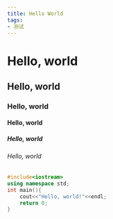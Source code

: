 ```yaml
---
title: Hello World
tags:
- 测试
---
```

# Hello, world
## Hello, world
### Hello, world
#### Hello, world
##### Hello, world
###### Hello, world

```cpp
#include<iostream>
using namespace std;
int main(){
    cout<<"Hello, world!"<<endl;
    return 0;
}
```